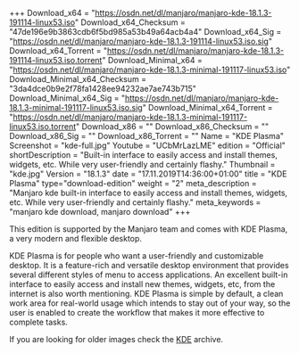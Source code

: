 +++
Download_x64 = "https://osdn.net/dl/manjaro/manjaro-kde-18.1.3-191114-linux53.iso"
Download_x64_Checksum = "47de196e9b3863cdb6f5bd985a53b49a64acb4a4"
Download_x64_Sig = "https://osdn.net/dl/manjaro/manjaro-kde-18.1.3-191114-linux53.iso.sig"
Download_x64_Torrent = "https://osdn.net/dl/manjaro/manjaro-kde-18.1.3-191114-linux53.iso.torrent"
Download_Minimal_x64 = "https://osdn.net/dl/manjaro/manjaro-kde-18.1.3-minimal-191117-linux53.iso"
Download_Minimal_x64_Checksum = "3da4dce0b9e2f78fa1428ee94232ae7ae743b715"
Download_Minimal_x64_Sig = "https://osdn.net/dl/manjaro/manjaro-kde-18.1.3-minimal-191117-linux53.iso.sig"
Download_Minimal_x64_Torrent = "https://osdn.net/dl/manjaro/manjaro-kde-18.1.3-minimal-191117-linux53.iso.torrent"
Download_x86 = ""
Download_x86_Checksum = ""
Download_x86_Sig = ""
Download_x86_Torrent = ""
Name = "KDE Plasma"
Screenshot = "kde-full.jpg"
Youtube = "UCbMrLazLME"
edition = "Official"
shortDescription = "Built-in interface to easily access and install themes, widgets, etc. While very user-friendly and certainly flashy."
Thumbnail = "kde.jpg"
Version = "18.1.3"
date = "17.11.2019T14:36:00+01:00"
title = "KDE Plasma"
type="download-edition"
weight = "2"
meta_description = "Manjaro kde built-in interface to easily access and install themes, widgets, etc. While very user-friendly and certainly flashy."
meta_keywords = "manjaro kde download, manjaro download"
+++

This edition is supported by the Manjaro team and comes with KDE Plasma, a very modern and flexible desktop.

KDE Plasma is for people who want a user-friendly and customizable desktop. It is a feature-rich and versatile desktop environment that provides several different styles of menu to access applications. An excellent built-in interface to easily access and install new themes, widgets, etc, from the internet is also worth mentioning. KDE Plasma is simple by default, a clean work area for real-world usage which intends to stay out of your way, so the user is enabled to create the workflow that makes it more effective to complete tasks.

If you are looking for older images check the [KDE](https://osdn.net/projects/manjaro/storage/z_release_archive/kde) archive.

